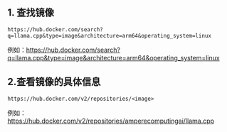 
## 1. 查找镜像
`https://hub.docker.com/search?q=llama.cpp&type=image&architecture=arm64&operating_system=linux`

例如：https://hub.docker.com/search?q=llama.cpp&type=image&architecture=arm64&operating_system=linux

## 2.查看镜像的具体信息

`https://hub.docker.com/v2/repositories/<image>`

例如：
https://hub.docker.com/v2/repositories/amperecomputingai/llama.cpp
